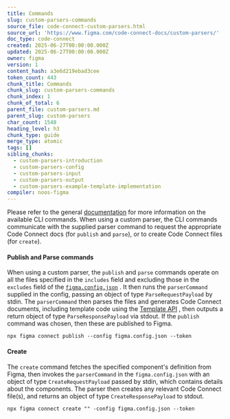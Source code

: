 ```yaml
---
title: Commands
slug: custom-parsers-commands
source_file: code-connect-custom-parsers.html
source_url: 'https://www.figma.com/code-connect-docs/custom-parsers/'
doc_type: code-connect
created: 2025-06-27T00:00:00.000Z
updated: 2025-06-27T00:00:00.000Z
owner: figma
version: 1
content_hash: a3e6d219ebad3cee
token_count: 443
chunk_title: Commands
chunk_slug: custom-parsers-commands
chunk_index: 1
chunk_of_total: 6
parent_file: custom-parsers.md
parent_slug: custom-parsers
char_count: 1548
heading_level: h3
chunk_type: guide
merge_type: atomic
tags: []
sibling_chunks:
  - custom-parsers-introduction
  - custom-parsers-config
  - custom-parsers-input
  - custom-parsers-output
  - custom-parsers-example-template-implementation
compiler: noos-figma
---
```


Please refer to the general [documentation](/code-connect-docs/)
 for more information on the available CLI commands. When using a custom parser, the CLI commands communicate with the supplied parser command to request the appropriate Code Connect docs (for `publish` and `parse`), or to create Code Connect files (for `create`).

#### Publish and Parse commands

When using a custom parser, the `publish` and `parse` commands operate on all the files specified in the `includes` field and excluding those in the `excludes` field of the [`figma.config.json`](/code-connect-docs/api/config-file/)
. It then runs the `parserCommand` supplied in the config, passing an object of type `ParseRequestPayload` by stdin. The `parserCommand` then parses the files and generates Code Connect documents, including template code using the [Template API](/code-connect-docs/template-api/)
, then outputs a return object of type `ParseResponsePayload` via stdout. If the `publish` command was chosen, then these are published to Figma.

```
npx figma connect publish --config figma.config.json --token 
```

#### Create

The `create` command fetches the specified component's definition from Figma, then invokes the `parserCommand` in the `figma.config.json` with an object of type `CreateRequestPayload` passed by stdin, which contains details about the components. The parser then creates any relevant Code Connect file(s), and returns an object of type `CreateResponsePayload` to stdout.

```
npx figma connect create "" -config figma.config.json --token 
```

